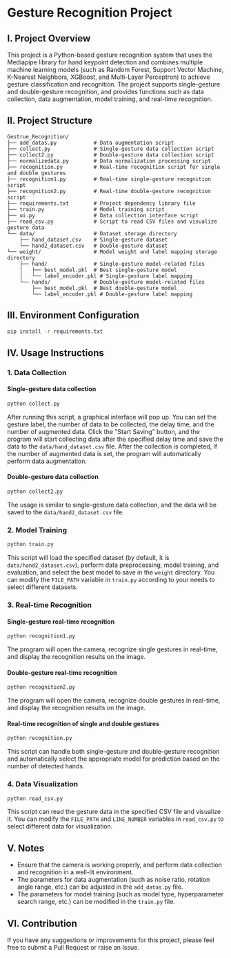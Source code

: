 # Gesture Recognition Project

## I. Project Overview
This project is a Python-based gesture recognition system that uses the Mediapipe library for hand keypoint detection and combines multiple machine learning models (such as Random Forest, Support Vector Machine, K-Nearest Neighbors, XGBoost, and Multi-Layer Perceptron) to achieve gesture classification and recognition. The project supports single-gesture and double-gesture recognition, and provides functions such as data collection, data augmentation, model training, and real-time recognition.

## II. Project Structure
```
Gestrue_Recognition/
├── add_datas.py            # Data augmentation script
├── collect.py              # Single-gesture data collection script
├── collect2.py             # Double-gesture data collection script
├── normalizedata.py        # Data normalization processing script
├── recognition.py          # Real-time recognition script for single and double gestures
├── recognition1.py         # Real-time single-gesture recognition script
├── recognition2.py         # Real-time double-gesture recognition script
├── requirements.txt        # Project dependency library file
├── train.py                # Model training script
├── ui.py                   # Data collection interface script
├── read_csv.py             # Script to read CSV files and visualize gesture data
└── data/                   # Dataset storage directory
    ├── hand_dataset.csv    # Single-gesture dataset
    └── hand2_dataset.csv   # Double-gesture dataset
└── weight/                 # Model weight and label mapping storage directory
    ├── hand/               # Single-gesture model-related files
    │   ├── best_model.pkl  # Best single-gesture model
    │   └── label_encoder.pkl # Single-gesture label mapping
    └── hands/              # Double-gesture model-related files
        ├── best_model.pkl  # Best double-gesture model
        └── label_encoder.pkl # Double-gesture label mapping
```

## III. Environment Configuration
```bash
pip install -r requirements.txt
```

## IV. Usage Instructions

### 1. Data Collection
#### Single-gesture data collection
```bash
python collect.py
```
After running this script, a graphical interface will pop up. You can set the gesture label, the number of data to be collected, the delay time, and the number of augmented data. Click the "Start Saving" button, and the program will start collecting data after the specified delay time and save the data to the `data/hand_dataset.csv` file. After the collection is completed, if the number of augmented data is set, the program will automatically perform data augmentation.

#### Double-gesture data collection
```bash
python collect2.py
```
The usage is similar to single-gesture data collection, and the data will be saved to the `data/hand2_dataset.csv` file.

### 2. Model Training
```bash
python train.py
```
This script will load the specified dataset (by default, it is `data/hand2_dataset.csv`), perform data preprocessing, model training, and evaluation, and select the best model to save in the `weight` directory. You can modify the `FILE_PATH` variable in `train.py` according to your needs to select different datasets.

### 3. Real-time Recognition
#### Single-gesture real-time recognition
```bash
python recognition1.py
```
The program will open the camera, recognize single gestures in real-time, and display the recognition results on the image.

#### Double-gesture real-time recognition
```bash
python recognition2.py
```
The program will open the camera, recognize double gestures in real-time, and display the recognition results on the image.

#### Real-time recognition of single and double gestures
```bash
python recognition.py
```
This script can handle both single-gesture and double-gesture recognition and automatically select the appropriate model for prediction based on the number of detected hands.

### 4. Data Visualization
```bash
python read_csv.py
```
This script can read the gesture data in the specified CSV file and visualize it. You can modify the `FILE_PATH` and `LINE_NUMBER` variables in `read_csv.py` to select different data for visualization.

## V. Notes
- Ensure that the camera is working properly, and perform data collection and recognition in a well-lit environment.
- The parameters for data augmentation (such as noise ratio, rotation angle range, etc.) can be adjusted in the `add_datas.py` file.
- The parameters for model training (such as model type, hyperparameter search range, etc.) can be modified in the `train.py` file.

## VI. Contribution
If you have any suggestions or improvements for this project, please feel free to submit a Pull Request or raise an Issue.
